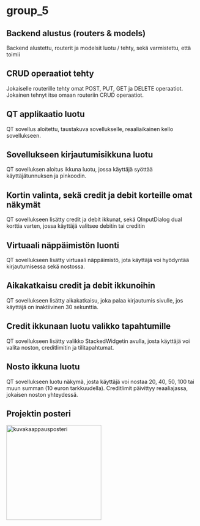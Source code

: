 # group_5

## Backend alustus (routers & models)
Backend alustettu, routerit ja modelsit luotu / tehty, sekä varmistettu, että toimii

## CRUD operaatiot tehty
Jokaiselle routerille tehty omat POST, PUT, GET ja DELETE operaatiot. Jokainen tehnyt itse omaan routeriin CRUD operaatiot.

## QT applikaatio luotu
QT sovellus aloitettu, taustakuva sovellukselle, reaaliaikainen kello sovellukseen.

## Sovellukseen kirjautumisikkuna luotu
QT sovelluksen aloitus ikkuna luotu, jossa käyttäjä syöttää käyttäjätunnuksen ja pinkoodin.

## Kortin valinta, sekä credit ja debit korteille omat näkymät
QT sovellukseen lisätty credit ja debit ikkunat, sekä QInputDialog dual korttia varten, jossa käyttäjä valitsee debitin tai creditin

## Virtuaali näppäimistön luonti
QT sovellukseen lisätty virtuaali näppäimistö, jota käyttäjä voi hyödyntää kirjautumisessa sekä nostossa.

## Aikakatkaisu credit ja debit ikkunoihin
QT sovellukseen lisätty aikakatkaisu, joka palaa kirjautumis sivulle, jos käyttäjä on inaktiivinen 30 sekunttia.

## Credit ikkunaan luotu valikko tapahtumille
QT sovellukseen lisätty valikko StackedWidgetin avulla, josta käyttäjä voi valita noston, creditlimitin ja tilitapahtumat. 

## Nosto ikkuna luotu
QT sovellukseen luotu näkymä, josta käyttäjä voi nostaa 20, 40, 50, 100 tai muun summan (10 euron tarkkuudella). Creditlimit päivittyy reaaliajassa, jokaisen noston yhteydessä. 

## Projektin posteri
<img width="248" alt="kuvakaappausposteri" src="https://github.com/user-attachments/assets/60ba9318-6c21-48f1-8818-6263f96feaf7" />
